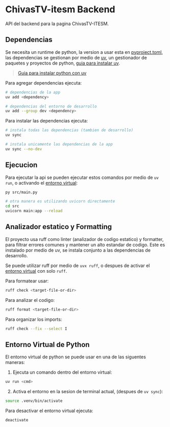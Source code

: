 # ChivasTV-itesm Backend

API del backend para la pagina ChivasTV-ITESM.

## Dependencias

Se necesita un runtime de python, la version a usar esta en
[pyproject.toml](pyproject.toml), las dependencias se gestionan por medio de
[uv](https://docs.astral.sh/uv), un gestionador de paquetes y proyectos de
python, [guia para instalar
uv](https://docs.astral.sh/uv/getting-started/installation/).

> [Guia para instalar python con
> uv](https://docs.astral.sh/uv/guides/install-python/)

Para agregar dependencias ejecuta:

```bash
# dependencias de la app
uv add <dependency>

# dependencias del entorno de desarrollo
uv add --group dev <dependency>
```

Para instalar las dependencias ejecuta:

```bash
# instala todas las dependencias (tambien de desarrollo)
uv sync

# instala unicamente las dependencias de la app
uv sync --no-dev
```

## Ejecucion

Para ejecutar la api se pueden ejecutar estos comandos por medio de `uv run`, o
activando el [entorno virtual](#entorno-virtual-de-python):

```bash
py src/main.py

# otra manera es utilizando uvicorn directamente
cd src
uvicorn main:app --reload
```

## Analizador estatico y Formatting

El proyecto usa ruff como linter (analizador de codigo estatico) y formatter,
para filtrar errores comunes y mantener un alto estandar de codigo. Este es
instalado por medio de uv, se instala conjunto a las dependencias de
desarrollo.

Se puede utilizar ruff por medio de `uvx ruff`, o despues de activar el
[entorno virtual](#entorno-virtual-de-python) con solo `ruff`.

Para formatear usar:

```bash
ruff check <target-file-or-dir>
```

Para analizar el codigo:

```bash
ruff format <target-file-or-dir>
```

Para organizar los imports:

```bash
ruff check --fix --select I
```

## Entorno Virtual de Python

El entorno virtual de python se puede usar en una de las siguentes maneras:

1. Ejecuta un comando dentro del entorno virtual:

```bash
uv run <cmd>
```

2. Activa el entorno en la sesion de terminal actual, (despues de `uv sync`):

```bash
source .venv/bin/activate
```

Para desactivar el entorno virtual ejecuta:

```bash
deactivate
```
